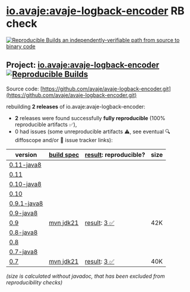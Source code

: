 [io.avaje:avaje-logback-encoder](https://central.sonatype.com/artifact/io.avaje/avaje-logback-encoder/versions) RB check
=======

[![Reproducible Builds](https://reproducible-builds.org/images/logos/rb.svg) an independently-verifiable path from source to binary code](https://reproducible-builds.org/)

## Project: [io.avaje:avaje-logback-encoder](https://central.sonatype.com/artifact/io.avaje/avaje-logback-encoder/versions) [![Reproducible Builds](https://img.shields.io/endpoint?url=https://raw.githubusercontent.com/jvm-repo-rebuild/reproducible-central/master/content/io/avaje/logback-encoder/badge.json)](https://github.com/jvm-repo-rebuild/reproducible-central/blob/master/content/io/avaje/logback-encoder/README.md)

Source code: [https://github.com/avaje/avaje-logback-encoder.git](https://github.com/avaje/avaje-logback-encoder.git)

rebuilding **2 releases** of io.avaje:avaje-logback-encoder:
- **2** releases were found successfully **fully reproducible** (100% reproducible artifacts :white_check_mark:),
- 0 had issues (some unreproducible artifacts :warning:, see eventual :mag: diffoscope and/or :memo: issue tracker links):

| version | [build spec](/BUILDSPEC.md) | [result](https://reproducible-builds.org/docs/jvm/): reproducible? | size |
| -- | --------- | ------ | -- |
| [0.11-java8](https://central.sonatype.com/artifact/io.avaje/avaje-logback-encoder/0.11-java8/pom) | | | |
| [0.11](https://central.sonatype.com/artifact/io.avaje/avaje-logback-encoder/0.11/pom) | | | |
| [0.10-java8](https://central.sonatype.com/artifact/io.avaje/avaje-logback-encoder/0.10-java8/pom) | | | |
| [0.10](https://central.sonatype.com/artifact/io.avaje/avaje-logback-encoder/0.10/pom) | | | |
| [0.9.1-java8](https://central.sonatype.com/artifact/io.avaje/avaje-logback-encoder/0.9.1-java8/pom) | | | |
| [0.9-java8](https://central.sonatype.com/artifact/io.avaje/avaje-logback-encoder/0.9-java8/pom) | | | |
| [0.9](https://central.sonatype.com/artifact/io.avaje/avaje-logback-encoder/0.9/pom) | [mvn jdk21](avaje-logback-encoder-0.9.buildspec) | [result](avaje-logback-encoder-0.9.buildinfo): [3 :white_check_mark: ](avaje-logback-encoder-0.9.buildcompare) | 42K |
| [0.8-java8](https://central.sonatype.com/artifact/io.avaje/avaje-logback-encoder/0.8-java8/pom) | | | |
| [0.8](https://central.sonatype.com/artifact/io.avaje/avaje-logback-encoder/0.8/pom) | | | |
| [0.7-java8](https://central.sonatype.com/artifact/io.avaje/avaje-logback-encoder/0.7-java8/pom) | | | |
| [0.7](https://central.sonatype.com/artifact/io.avaje/avaje-logback-encoder/0.7/pom) | [mvn jdk21](avaje-logback-encoder-0.7.buildspec) | [result](avaje-logback-encoder-0.7.buildinfo): [3 :white_check_mark: ](avaje-logback-encoder-0.7.buildcompare) | 40K |

<i>(size is calculated without javadoc, that has been excluded from reproducibility checks)</i>
